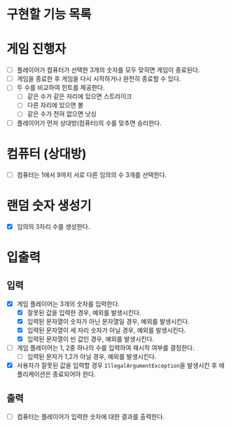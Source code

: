 # 구현할 기능 목록

# 게임 진행자

- [ ] 플레이어가 컴퓨터가 선택한 3개의 숫자를 모두 맞히면 게임이 종료된다.
- [ ] 게임을 종료한 후 게임을 다시 시작하거나 완전히 종료할 수 있다.
- [ ] 두 수를 비교하여 힌트를 제공한다.
    - [ ] 같은 수가 같은 자리에 있으면 스트라이크
    - [ ] 다른 자리에 있으면 볼
    - [ ] 같은 수가 전혀 없으면 낫싱
- [ ] 플레이어가 먼저 상대방(컴퓨터)의 수를 맞추면 승리한다.

# 컴퓨터 (상대방)

- [ ] 컴퓨터는 1에서 9까지 서로 다른 임의의 수 3개를 선택한다.

# 랜덤 숫자 생성기

- [x] 임의의 3자리 수를 생성한다.

# 입출력

## 입력

- [x] 게임 플레이어는 3개의 숫자를 입력한다.
  - [x] 잘못된 값을 입력한 경우, 예외를 발생시킨다.
  - [x] 입력된 문자열이 숫자가 아닌 문자열일 경우, 예외를 발생시킨다.
  - [x] 입력된 문자열이 세 자리 숫자가 아닐 경우, 예외를 발생시킨다.
  - [x] 입력된 문자열이 빈 값인 경우, 예외를 발생시킨다.
- [ ] 게임 플레이어는 1, 2중 하나의 수를 입력하여 재시작 여부를 결정한다.
  - [ ] 입력된 문자가 1,2가 아닐 경우, 예외를 발생시킨다. 
- [x] 사용자가 잘못된 값을 입력할 경우 `IllegalArgumentException`을 발생시킨 후 애플리케이션은 종료되어야 한다.

## 출력

- [ ] 컴퓨터는 플레이어가 입력한 숫자에 대한 결과를 출력한다.